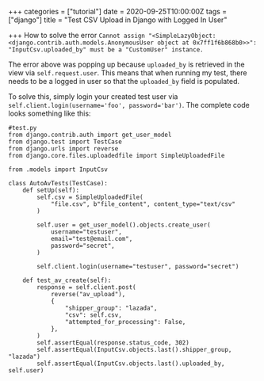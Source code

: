 +++
categories = ["tutorial"]
date = 2020-09-25T10:00:00Z
tags = ["django"]
title = "Test CSV Upload in Django with Logged In User"

+++
How to solve the error `Cannot assign "<SimpleLazyObject: <django.contrib.auth.models.AnonymousUser object at 0x7ff1f6b868b0>>": "InputCsv.uploaded_by" must be a "CustomUser" instance.`

<!--more-->

The error above was popping up because `uploaded_by` is retrieved in the view via `self.request.user`. This means that when running my test, there needs to be a logged in user so that the `uploaded_by` field is populated.

To solve this, simply login your created test user via `self.client.login(username='foo', password='bar')`. The complete code looks something like this:

    #test.py
    from django.contrib.auth import get_user_model
    from django.test import TestCase
    from django.urls import reverse
    from django.core.files.uploadedfile import SimpleUploadedFile
    
    from .models import InputCsv
    
    class AutoAvTests(TestCase):
        def setUp(self):
            self.csv = SimpleUploadedFile(
                "file.csv", b"file_content", content_type="text/csv"
            )
    
            self.user = get_user_model().objects.create_user(
                username="testuser",
                email="test@email.com",
                password="secret",
            )
    
            self.client.login(username="testuser", password="secret")
    
        def test_av_create(self):
            response = self.client.post(
                reverse("av_upload"),
                {
                    "shipper_group": "lazada",
                    "csv": self.csv,
                    "attempted_for_processing": False,
                },
            )
            self.assertEqual(response.status_code, 302)
            self.assertEqual(InputCsv.objects.last().shipper_group, "lazada")
            self.assertEqual(InputCsv.objects.last().uploaded_by, self.user)
